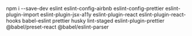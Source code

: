 npm i --save-dev eslint eslint-config-airbnb eslint-config-prettier eslint-plugin-import eslint-plugin-jsx-a11y eslint-plugin-react eslint-plugin-react-hooks babel-eslint prettier husky lint-staged eslint-plugin-prettier @babel/preset-react @babel/eslint-parser
